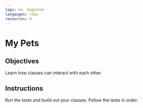 ```yaml
---
tags: oo, beginner
langauges: ruby
resources: 0
---
```


# My Pets

## Objectives

Learn how classes can interact with each other.

## Instructions

Run the tests and build out your classes. Follow the tests in order.

